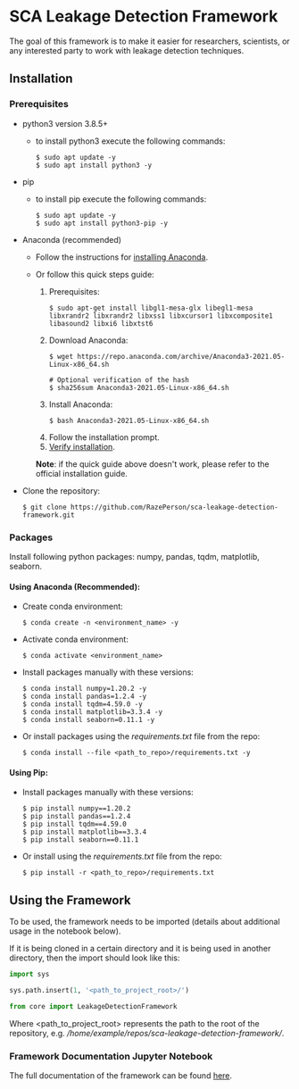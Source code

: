 # SCA Leakage Detection Framework[](#SCA-Leakage-Detection-Framework)

The goal of this framework is to make it easier for researchers, scientists, or any interested party to work with leakage detection techniques.

## Installation[](#Installation)

### Prerequisites

- python3 version 3.8.5+
    - to install python3 execute the following commands:
        ```shell
        $ sudo apt update -y
        $ sudo apt install python3 -y
        ```
- pip
    - to install pip execute the following commands:
        ```shell
        $ sudo apt update -y
        $ sudo apt install python3-pip -y
        ```
- Anaconda (recommended)
    - Follow the instructions for [installing Anaconda](https://docs.anaconda.com/anaconda/install/).


    - Or follow this quick steps guide: 
        1. Prerequisites:
            ```shell
            $ sudo apt-get install libgl1-mesa-glx libegl1-mesa libxrandr2 libxrandr2 libxss1 libxcursor1 libxcomposite1 libasound2 libxi6 libxtst6
            ```
        2. Download Anaconda:
            ```shell
            $ wget https://repo.anaconda.com/archive/Anaconda3-2021.05-Linux-x86_64.sh
            
            # Optional verification of the hash
            $ sha256sum Anaconda3-2021.05-Linux-x86_64.sh
            ```
        3. Install Anaconda:
            ```shell
            $ bash Anaconda3-2021.05-Linux-x86_64.sh
            ```
        4. Follow the installation prompt.
        5. [Verify installation](https://docs.anaconda.com/anaconda/install/verify-install/).
        
        **Note**: if the quick guide above doesn't work, please refer to the official installation guide.

- Clone the repository:
    ```shell
    $ git clone https://github.com/RazePerson/sca-leakage-detection-framework.git
    ```


### Packages
Install following python packages: numpy, pandas, tqdm, matplotlib, seaborn. 
    
#### **Using Anaconda (Recommended)**:    

- Create conda environment:
    ```shell
    $ conda create -n <environment_name> -y
    ```
- Activate conda environment:
    ```shell
    $ conda activate <environment_name>
    ```
- Install packages manually with these versions:
    ```shell
    $ conda install numpy=1.20.2 -y
    $ conda install pandas=1.2.4 -y
    $ conda install tqdm=4.59.0 -y
    $ conda install matplotlib=3.3.4 -y
    $ conda install seaborn=0.11.1 -y
    ```
- Or install packages using the *requirements.txt* file from the repo:
    ```shell
    $ conda install --file <path_to_repo>/requirements.txt -y
    ```

#### **Using Pip**:
- Install packages manually with these versions:
    ```shell
    $ pip install numpy==1.20.2
    $ pip install pandas==1.2.4
    $ pip install tqdm==4.59.0
    $ pip install matplotlib==3.3.4
    $ pip install seaborn==0.11.1
    ```

- Or install using the *requirements.txt* file from the repo:
    ```shell
    $ pip install -r <path_to_repo>/requirements.txt
    ```

## Using the Framework[](#Using-The-Framework)
To be used, the framework needs to be imported (details about additional usage in the notebook below). 

If it is being cloned in a certain directory and it is being used in another directory, then the import should look like this:
```python
import sys

sys.path.insert(1, '<path_to_project_root>/')

from core import LeakageDetectionFramework
```
Where <path_to_project_root> represents the path to the root of the repository, e.g. */home/example/repos/sca-leakage-detection-framework/*.

### Framework Documentation Jupyter Notebook[](#Framework-Documentation-Jupyter-Notebook)

The full documentation of the framework can be found [here](https://github.com/RazePerson/sca-leakage-detection-framework/blob/master/main-app.ipynb).